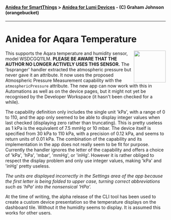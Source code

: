 #### [Anidea for SmartThings](../../../README.md) > [Anidea for Lumi Devices](../README.md#anidea-for-lumi-devices) - (C) Graham Johnson (orangebucket)
---

# Anidea for Aqara Temperature
<img src="../../../images/afat_details.jpg?raw=true" align="right" width="100">This supports the Aqara temperature and humidity sensor, model WSDCGQ11LM. **PLEASE BE AWARE THAT THE AUTHOR NO LONGER ACTIVELY USES THIS SENSOR.** The 'bspranger' handler extracted the atmospheric pressure but never gave it an attribute. It now uses the proposed Atmospheric Pressure Measurement capability with the `atmosphericPressure` attribute. The new app can now work with this in Automations as well as on the device pages, but it might not yet be recognised by the Developer Workspace (it hasn't been checked for a while).

The capability definition only includes the single unit 'kPa', with a range of 0 to 110, and the app only seemed to be able to display integer values when last checked (displaying zero rather than truncating). This is pretty useless as 1 kPa is the equivalent of 7.5 mmHg or 10 mbar. The device itself is specified from 30 kPa to 110 kPa, with a precision of 0.12 kPa, and seems to return units of 0.01 kPa. The combination of the capability and its implementation in the app does not really seem to be fit for purpose. Currently the handler ignores the letter of the capability and offers a choice of 'kPa', 'hPa', 'mbar', 'mmHg', or 'inHg'. However it is rather obliged to respect the display problem and only use integer values, making 'kPa' and 'inHg' pretty useless.

*The units are displayed incorrectly in the Settings area of the app because the first letter is being folded to upper case, turning correct abbreviations such as 'hPa' into the nonsensical 'HPa'.*

At the time of writing, the alpha release of the CLI tool has been used to create a custom device presentation so the temperature displays on the dashboard tile. Without it the humidity seems to display. It is assumed this works for other users.
